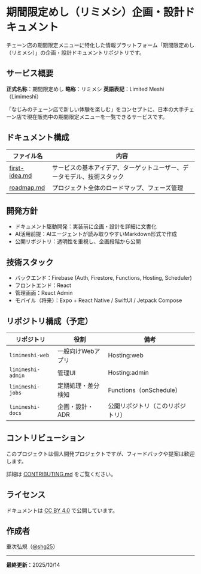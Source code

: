 # 期間限定めし（リミメシ）企画・設計ドキュメント

チェーン店の期間限定メニューに特化した情報プラットフォーム「期間限定めし（リミメシ）」の企画・設計ドキュメントリポジトリです。

## サービス概要

**正式名称**：期間限定めし
**略称**：リミメシ
**英語表記**：Limited Meshi（Limimeshi）

「なじみのチェーン店で新しい体験を楽しむ」をコンセプトに、日本の大手チェーン店で現在販売中の期間限定メニューを一覧できるサービスです。

## ドキュメント構成

| ファイル名 | 内容 |
|-----------|------|
| [first-idea.md](./first-idea.md) | サービスの基本アイデア、ターゲットユーザー、データモデル、技術スタック |
| [roadmap.md](./roadmap.md) | プロジェクト全体のロードマップ、フェーズ管理 |

## 開発方針

- ドキュメント駆動開発：実装前に企画・設計を詳細に文書化
- AI活用前提：AIエージェントが読み取りやすいMarkdown形式で作成
- 公開リポジトリ：透明性を重視し、企画段階から公開

## 技術スタック

- バックエンド：Firebase (Auth, Firestore, Functions, Hosting, Scheduler)
- フロントエンド：React
- 管理画面：React Admin
- モバイル（将来）：Expo + React Native / SwiftUI / Jetpack Compose

## リポジトリ構成（予定）

| リポジトリ | 役割 | 備考 |
|-------------|------|------|
| `limimeshi-web` | 一般向けWebアプリ | Hosting:web |
| `limimeshi-admin` | 管理UI | Hosting:admin |
| `limimeshi-jobs` | 定期処理・差分検知 | Functions（onSchedule） |
| `limimeshi-docs` | 企画・設計・ADR | 公開リポジトリ（このリポジトリ） |

## コントリビューション

このプロジェクトは個人開発プロジェクトですが、フィードバックや提案は歓迎します。

詳細は [CONTRIBUTING.md](./CONTRIBUTING.md) をご覧ください。

## ライセンス

ドキュメントは [CC BY 4.0](https://creativecommons.org/licenses/by/4.0/) で公開しています。

## 作成者

重次弘規（[@shg25](https://github.com/shg25)）

---

**最終更新**：2025/10/14
